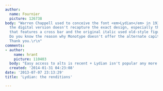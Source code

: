 ```yaml
---
author:
  name: Fournier
  picture: 126738
body: "Warren Chappell used to conceive the font <em>Lydian</em> in 1938 for ATF but
  the digital version doesn't recapture the exact design, especially the capital <strong>A</strong>
  that features a cross bar and the original italic used old-style figures for numerals.
  Do you know the reason why Monotype doesn't offer the alternate capitals and numerals?
  Thank you.\r\n"
comments:
- author:
    name: hrant
    picture: 110403
  body: "Easy access to alts is recent + Lydian isn't popular any more.\r\n\r\nhhp\r\n"
  created: '2014-01-31 04:23:08'
date: '2013-07-07 23:13:29'
title: 'Lydian: the renditions'

---
```

